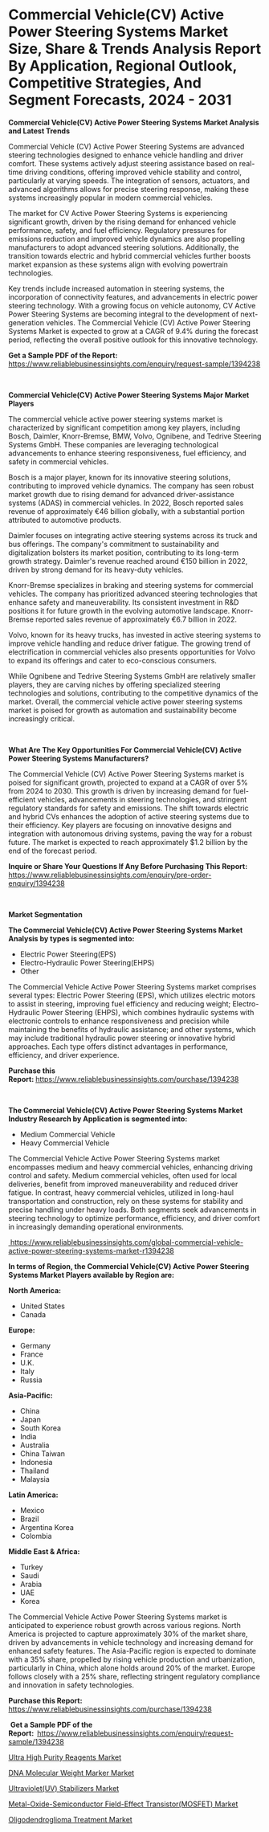 <p><h1>Commercial Vehicle(CV) Active Power Steering Systems Market Size, Share & Trends Analysis Report By Application, Regional Outlook, Competitive Strategies, And Segment Forecasts, 2024 - 2031</h1></p><p><strong>Commercial Vehicle(CV) Active Power Steering Systems Market Analysis and Latest Trends</strong></p>
<p><p>Commercial Vehicle (CV) Active Power Steering Systems are advanced steering technologies designed to enhance vehicle handling and driver comfort. These systems actively adjust steering assistance based on real-time driving conditions, offering improved vehicle stability and control, particularly at varying speeds. The integration of sensors, actuators, and advanced algorithms allows for precise steering response, making these systems increasingly popular in modern commercial vehicles.</p><p>The market for CV Active Power Steering Systems is experiencing significant growth, driven by the rising demand for enhanced vehicle performance, safety, and fuel efficiency. Regulatory pressures for emissions reduction and improved vehicle dynamics are also propelling manufacturers to adopt advanced steering solutions. Additionally, the transition towards electric and hybrid commercial vehicles further boosts market expansion as these systems align with evolving powertrain technologies.</p><p>Key trends include increased automation in steering systems, the incorporation of connectivity features, and advancements in electric power steering technology. With a growing focus on vehicle autonomy, CV Active Power Steering Systems are becoming integral to the development of next-generation vehicles. The Commercial Vehicle (CV) Active Power Steering Systems Market is expected to grow at a CAGR of 9.4% during the forecast period, reflecting the overall positive outlook for this innovative technology.</p></p>
<p><strong>Get a Sample PDF of the Report:&nbsp;</strong> <a href="https://www.reliablebusinessinsights.com/enquiry/request-sample/1394238">https://www.reliablebusinessinsights.com/enquiry/request-sample/1394238</a></p>
<p>&nbsp;</p>
<p><strong>Commercial Vehicle(CV) Active Power Steering Systems Major Market Players</strong></p>
<p><p>The commercial vehicle active power steering systems market is characterized by significant competition among key players, including Bosch, Daimler, Knorr-Bremse, BMW, Volvo, Ognibene, and Tedrive Steering Systems GmbH. These companies are leveraging technological advancements to enhance steering responsiveness, fuel efficiency, and safety in commercial vehicles.</p><p>Bosch is a major player, known for its innovative steering solutions, contributing to improved vehicle dynamics. The company has seen robust market growth due to rising demand for advanced driver-assistance systems (ADAS) in commercial vehicles. In 2022, Bosch reported sales revenue of approximately €46 billion globally, with a substantial portion attributed to automotive products.</p><p>Daimler focuses on integrating active steering systems across its truck and bus offerings. The company's commitment to sustainability and digitalization bolsters its market position, contributing to its long-term growth strategy. Daimler's revenue reached around €150 billion in 2022, driven by strong demand for its heavy-duty vehicles.</p><p>Knorr-Bremse specializes in braking and steering systems for commercial vehicles. The company has prioritized advanced steering technologies that enhance safety and maneuverability. Its consistent investment in R&D positions it for future growth in the evolving automotive landscape. Knorr-Bremse reported sales revenue of approximately €6.7 billion in 2022.</p><p>Volvo, known for its heavy trucks, has invested in active steering systems to improve vehicle handling and reduce driver fatigue. The growing trend of electrification in commercial vehicles also presents opportunities for Volvo to expand its offerings and cater to eco-conscious consumers.</p><p>While Ognibene and Tedrive Steering Systems GmbH are relatively smaller players, they are carving niches by offering specialized steering technologies and solutions, contributing to the competitive dynamics of the market. Overall, the commercial vehicle active power steering systems market is poised for growth as automation and sustainability become increasingly critical.</p></p>
<p>&nbsp;</p>
<p><strong>What Are The Key Opportunities For Commercial Vehicle(CV) Active Power Steering Systems Manufacturers?</strong></p>
<p><p>The Commercial Vehicle (CV) Active Power Steering Systems market is poised for significant growth, projected to expand at a CAGR of over 5% from 2024 to 2030. This growth is driven by increasing demand for fuel-efficient vehicles, advancements in steering technologies, and stringent regulatory standards for safety and emissions. The shift towards electric and hybrid CVs enhances the adoption of active steering systems due to their efficiency. Key players are focusing on innovative designs and integration with autonomous driving systems, paving the way for a robust future. The market is expected to reach approximately $1.2 billion by the end of the forecast period.</p></p>
<p><strong>Inquire or Share Your Questions If Any Before Purchasing This Report:</strong> <a href="https://www.reliablebusinessinsights.com/enquiry/pre-order-enquiry/1394238">https://www.reliablebusinessinsights.com/enquiry/pre-order-enquiry/1394238</a></p>
<p>&nbsp;</p>
<p><strong>Market Segmentation</strong></p>
<p><strong>The Commercial Vehicle(CV) Active Power Steering Systems Market Analysis by types is segmented into:</strong></p>
<p><ul><li>Electric Power Steering(EPS)</li><li>Electro-Hydraulic Power Steering(EHPS)</li><li>Other</li></ul></p>
<p><p>The Commercial Vehicle Active Power Steering Systems market comprises several types: Electric Power Steering (EPS), which utilizes electric motors to assist in steering, improving fuel efficiency and reducing weight; Electro-Hydraulic Power Steering (EHPS), which combines hydraulic systems with electronic controls to enhance responsiveness and precision while maintaining the benefits of hydraulic assistance; and other systems, which may include traditional hydraulic power steering or innovative hybrid approaches. Each type offers distinct advantages in performance, efficiency, and driver experience.</p></p>
<p><strong>Purchase this Report:&nbsp;</strong><a href="https://www.reliablebusinessinsights.com/purchase/1394238">https://www.reliablebusinessinsights.com/purchase/1394238</a></p>
<p>&nbsp;</p>
<p><strong>The Commercial Vehicle(CV) Active Power Steering Systems Market Industry Research by Application is segmented into:</strong></p>
<p><ul><li>Medium Commercial Vehicle</li><li>Heavy Commercial Vehicle</li></ul></p>
<p><p>The Commercial Vehicle Active Power Steering Systems market encompasses medium and heavy commercial vehicles, enhancing driving control and safety. Medium commercial vehicles, often used for local deliveries, benefit from improved maneuverability and reduced driver fatigue. In contrast, heavy commercial vehicles, utilized in long-haul transportation and construction, rely on these systems for stability and precise handling under heavy loads. Both segments seek advancements in steering technology to optimize performance, efficiency, and driver comfort in increasingly demanding operational environments.</p></p>
<p><a href="https://www.reliablebusinessinsights.com/global-commercial-vehicle-active-power-steering-systems-market-r1394238">&nbsp;https://www.reliablebusinessinsights.com/global-commercial-vehicle-active-power-steering-systems-market-r1394238</a></p>
<p><strong>In terms of Region, the Commercial Vehicle(CV) Active Power Steering Systems Market Players available by Region are:</strong></p>
<p>
    <p> <strong> North America: </strong>
        <ul>
            <li>United States</li>
            <li>Canada</li>
        </ul>
        </p> 
    <p> <strong> Europe: </strong>
        <ul>
            <li>Germany</li>
            <li>France</li>
            <li>U.K.</li>
            <li>Italy</li>
            <li>Russia</li>
        </ul>
        </p> 
    <p> <strong> Asia-Pacific: </strong>
        <ul>
            <li>China</li>
            <li>Japan</li>
            <li>South Korea</li>
            <li>India</li>
            <li>Australia</li>
            <li>China Taiwan</li>
            <li>Indonesia</li>
            <li>Thailand</li>
            <li>Malaysia</li>
        </ul>
        </p> 
    <p> <strong> Latin America: </strong>
        <ul>
            <li>Mexico</li>
            <li>Brazil</li>
            <li>Argentina Korea</li>
            <li>Colombia</li>
        </ul>
        </p> 
    <p> <strong> Middle East & Africa: </strong>
        <ul>
            <li>Turkey</li>
            <li>Saudi</li>
            <li>Arabia</li>
            <li>UAE</li>
            <li>Korea</li>
        </ul>
    </p>
    </p>
<p><p>The Commercial Vehicle Active Power Steering Systems market is anticipated to experience robust growth across various regions. North America is projected to capture approximately 30% of the market share, driven by advancements in vehicle technology and increasing demand for enhanced safety features. The Asia-Pacific region is expected to dominate with a 35% share, propelled by rising vehicle production and urbanization, particularly in China, which alone holds around 20% of the market. Europe follows closely with a 25% share, reflecting stringent regulatory compliance and innovation in safety technologies.</p></p>
<p><strong>Purchase this Report: </strong><a href="https://www.reliablebusinessinsights.com/purchase/1394238">https://www.reliablebusinessinsights.com/purchase/1394238</a></p>
<p>&nbsp;<strong>Get a Sample PDF of the Report:&nbsp;&nbsp;</strong><a href="https://www.reliablebusinessinsights.com/enquiry/request-sample/1394238">https://www.reliablebusinessinsights.com/enquiry/request-sample/1394238</a></p>
<p><strong></strong></p>
<p><p><a href="https://issuu.com/reportprime-2/docs/ultra-high-purity-reagents-market-s_a9fe38422f1f40">Ultra High Purity Reagents Market</a></p><p><a href="https://www.linkedin.com/pulse/how-dna-molecular-weight-marker-market-evolved-key-trends-cg5sf?trackingId=ECXi56nZTmey4APjzhPVEQ%3D%3D">DNA Molecular Weight Marker Market</a></p><p><a href="https://github.com/ChristianClark406/Market-Research-Report-List-1/blob/main/ultravioletuv-stabilizers-market.md">Ultraviolet(UV) Stabilizers Market</a></p><p><a href="https://github.com/wwwkeltoum/Market-Research-Report-List-5/blob/main/metal-oxide-semiconductor-field-effect-transistormosfet-market.md">Metal-Oxide-Semiconductor Field-Effect Transistor(MOSFET) Market</a></p><p><a href="https://www.linkedin.com/pulse/global-oligodendroglioma-treatment-market-size-expected-reach-o8u2f?trackingId=DISoQNAFQSiXohuOzNJ0gQ%3D%3D">Oligodendroglioma Treatment Market</a></p></p>